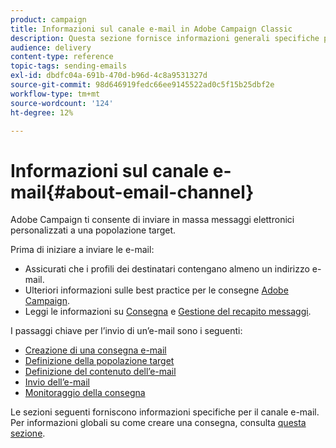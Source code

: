 ```yaml
---
product: campaign
title: Informazioni sul canale e-mail in Adobe Campaign Classic
description: Questa sezione fornisce informazioni generali specifiche per il canale e-mail in Adobe Campaign Classic.
audience: delivery
content-type: reference
topic-tags: sending-emails
exl-id: dbdfc04a-691b-470d-b96d-4c8a9531327d
source-git-commit: 98d646919fedc66ee9145522ad0c5f15b25dbf2e
workflow-type: tm+mt
source-wordcount: '124'
ht-degree: 12%

---
```


# Informazioni sul canale e-mail{#about-email-channel}

Adobe Campaign ti consente di inviare in massa messaggi elettronici personalizzati a una popolazione target.

Prima di iniziare a inviare le e-mail:

* Assicurati che i profili dei destinatari contengano almeno un indirizzo e-mail.
* Ulteriori informazioni sulle best practice per le consegne [Adobe Campaign](../../delivery/using/delivery-best-practices.md).
* Leggi le informazioni su [Consegna](../../delivery/using/about-deliverability.md) e [Gestione del recapito messaggi](https://helpx.adobe.com/campaign/kb/acc-deliverability.html).

I passaggi chiave per l’invio di un’e-mail sono i seguenti:

* [Creazione di una consegna e-mail](../../delivery/using/creating-an-email-delivery.md)
* [Definizione della popolazione target](../../delivery/using/steps-defining-the-target-population.md)
* [Definizione del contenuto dell’e-mail](../../delivery/using/defining-the-email-content.md)
* [Invio dell’e-mail](../../delivery/using/sending-messages.md)
* [Monitoraggio della consegna](../../delivery/using/about-delivery-monitoring.md)

Le sezioni seguenti forniscono informazioni specifiche per il canale e-mail. Per informazioni globali su come creare una consegna, consulta [questa sezione](../../delivery/using/steps-about-delivery-creation-steps.md).
